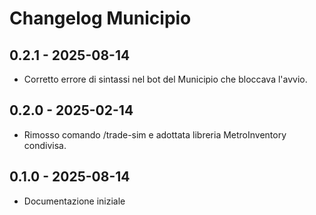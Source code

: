 # Changelog Municipio

## 0.2.1 - 2025-08-14
- Corretto errore di sintassi nel bot del Municipio che bloccava l'avvio.

## 0.2.0 - 2025-02-14
- Rimosso comando /trade-sim e adottata libreria MetroInventory condivisa.

## 0.1.0 - 2025-08-14
- Documentazione iniziale
